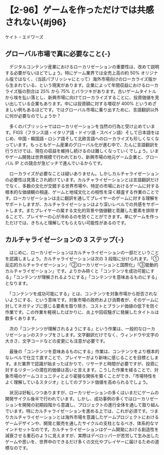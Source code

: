 # 【2-96】ゲームを作っただけでは共感されない{#j96}

<div class="author">ケイト・エドワーズ</div>

## グローバル市場で真に必要なこと{-}

　デジタルコンテンツ産業におけるローカリゼーションの重要性は、改めて説明する必要がないほどでしょう。特にゲーム業界では全売上高の約 50% オリジナル版ではなく、（当該パブリッシャにとって）海外市場向けのローカライズ版から生まれている、という現実があります。企業によって年間収益におけるローカライズ版の割合は 25% から 75% とバラツキがあります。古いゲームタイトルから埃を払い落とし、新興市場に向けてローカライズすることに、投資価値を見い出している企業もあります。中には投資額に対する増収が 400% というめざましい例もあるほどです。ではグローバル市場に乗り出すために、言語翻訳以外に何が必要なのでしょうか？

　多くのパブリッシャではローカリゼーションを当然の行為と受け止めています。FIGS（フランス語・イタリア語・ドイツ語・スペイン語）そして日本語をはじめ、中国・韓国語・ロシア語そして北欧言語へのローカライズも珍しくなくなっています。もっともゲーム産業のグローバル化が進む中で、たんに言語翻訳を行うだけでは、現在の収益を維持し続けるのは難しくなっていくでしょう。いまやゲーム開発は世界規模で行われており、新興市場の地元ゲーム企業と、グローバル IP との競合が急ピッチで進んでいるからです。

　ローカライズが必要なことは疑いありません。しかしカルチャライゼーションの必要性は見落とされ続けています。カルチャライゼーションとは言語翻訳だけでなく、多数の文化が交錯する世界市場や、特定の市場におけるゲームに対する根本的な価値観の相違、ゲームと地域文化との相性を深く精査する作業のことです。ローカリゼーションは主に翻訳を通してプレイヤーのゲームに対する理解をサポートしますが、カルチャライゼーションはより深いレベルでの共感をサポートします。またプレイヤーの属する文化的背景や価値観と乖離した要素を排除することで、プレイヤーの心が冷めるのを防ぐことができます。単にゲームを作っただけでは、きちんと理解してもらえない可能性があるのです。

## カルチャライゼーションの 3 ステップ{-}

　はじめに、ローカリゼーションはカルチャライゼーションの一部だということを認識しましょう。カルチャライゼーションは次の 3 段階に分けられます。「①反応的カルチャライゼーション」「②ローカリゼーションと国際化」「③能動的カルチャライゼーション」です。よりかみ砕くと「コンテンツを成功可能にする」「コンテンツが理解されるようにする」「コンテンツを意味あるものにする」となります。

　「コンテンツを成功可能にする」とは、コンテンツを対象市場から拒否されないようにする、という意味です。対象市場の政府および消費者が、そのゲームに対してネガティブに感じる要素を取り除き、コストとブランド価値の低下を防ぐ作業です。この作業を軽視したばかりに、炎上や回収騒ぎに発展したタイトルは数多くあります。

　次の「コンテンツが理解されるようにする」という作業は、一般的なローカリゼーションのステップをさします。文字翻訳だけでなく、ウィンドウや文字の大きさ、文字コードなどの変更にも注意が必要です。

　最後の「コンテンツを意味あるものにする」作業は、コンテンツをより根本的なレベルで仕立て直すことで、プレイヤーがより新味に感じることを目標とします。まだ業界で認識が始まったばかりで、リサーチと時間が必要ですが、投資に対するリターンの潜在的価値は高いと言えます。こうした作業を経ることで、対象市場のゲームコミュニティとより密接な関係を築くことができ、「市場特性をよく理解しているスタジオ」としてのブランド価値を高められるでしょう。

　状況は好転しつつありますが、ローカリゼーションの多くはいまだにゲームの開発サイクル後半で行われています。しかし、成功事例の多くではローカリゼーションを開発の初期段階から意識し、プロジェクトの進行全体を通して取り組んでいます。特にカルチャライゼーションを進める上では、これが必須です。つまりカルチャライゼーションとは海外市場を意識したゲームプロジェクトにおけるゲームデザインや、開発と販売を通したサイクルの支柱となるべき、体系的なマインドセットなのです。カルチャライゼーションはゲーム開発における創造性を減衰させる重石のように見えますが、実際はデベロッパーが苦労して生み出したゲームや思いを、世界中のできるだけ多くの文化やプレイヤーに届けるための道標なのです。
